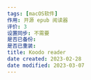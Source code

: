 ```yaml
---
tags: [macOS软件]
作用: 开源 epub 阅读器
评价: 3
设置同步: 不需要
是否已备份:
是否已重装:
title: Koodo reader
date created: 2023-02-28
date modified: 2023-03-07
---
```

